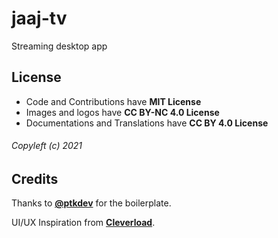 # jaaj-tv

Streaming desktop app


##  License

-   Code and Contributions have **MIT License**
-   Images and logos have **CC BY-NC 4.0 License**
-   Documentations and Translations have **CC BY 4.0 License**

###### Copyleft (c) 2021 

## Credits

Thanks to [**@ptkdev**](https://github.com/ptkdev-boilerplate/svelte-electron-boilerplate) for the boilerplate.

UI/UX Inspiration from [**Cleverload**](https://github.com/ptkdev-boilerplate/svelte-electron-boilerplate).
